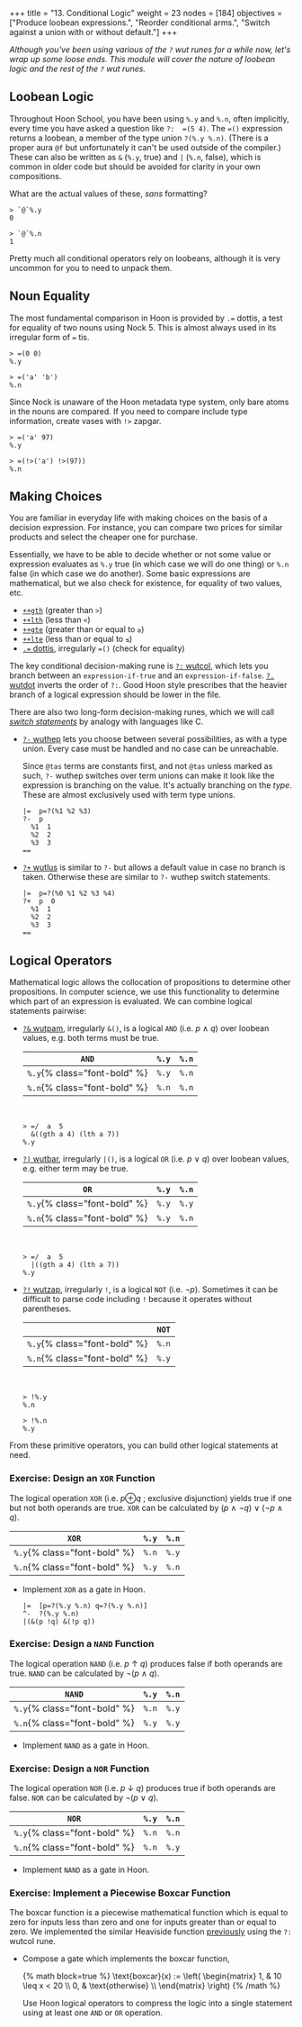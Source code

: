 +++
title = "13. Conditional Logic"
weight = 23
nodes = [184]
objectives = ["Produce loobean expressions.", "Reorder conditional arms.", "Switch against a union with or without default."]
+++

_Although you've been using various of the `?` wut runes for a while now, let's wrap up some loose ends.  This module will cover the nature of loobean logic and the rest of the `?` wut runes._


##  Loobean Logic

Throughout Hoon School, you have been using `%.y` and `%.n`, often implicitly, every time you have asked a question like `?:  =(5 4)`.  The `=()` expression returns a loobean, a member of the type union `?(%.y %.n)`.  (There is a proper aura `@f` but unfortunately it can't be used outside of the compiler.)  These can also be written as `&` (`%.y`, true) and `|` (`%.n`, false), which is common in older code but should be avoided for clarity in your own compositions.

What are the actual values of these, _sans_ formatting?

```hoon
> `@`%.y
0

> `@`%.n
1
```

Pretty much all conditional operators rely on loobeans, although it is very uncommon for you to need to unpack them.


##  Noun Equality

The most fundamental comparison in Hoon is provided by `.=` dottis, a test for equality of two nouns using Nock 5.  This is almost always used in its irregular form of `=` tis.

```hoon
> =(0 0)
%.y

> =('a' 'b')
%.n
```

Since Nock is unaware of the Hoon metadata type system, only bare atoms in the nouns are compared.  If you need to compare include type information, create vases with `!>` zapgar.

```hoon
> =('a' 97)
%.y

> =(!>('a') !>(97))
%.n
```


##  Making Choices

You are familiar in everyday life with making choices on the basis of a decision expression.  For instance, you can compare two prices for similar products and select the cheaper one for purchase.

Essentially, we have to be able to decide whether or not some value or expression evaluates as `%.y` true (in which case we will do one thing) or `%.n` false (in which case we do another).  Some basic expressions are mathematical, but we also check for existence, for equality of two values, etc.

- [`++gth`](/language/hoon/reference/stdlib/1a#gth) (greater than `>`)                   
- [`++lth`](/language/hoon/reference/stdlib/1a#lth) (less than `<`)  
- [`++gte`](/language/hoon/reference/stdlib/1a#gte) (greater than or equal to `≥`)
- [`++lte`](/language/hoon/reference/stdlib/1a#lte) (less than or equal to `≤`)
- [`.=` dottis](/reference/hoon/rune/dot#-dottis), irregularly `=()` (check for equality)

The key conditional decision-making rune is [`?:` wutcol](/language/hoon/reference/rune/wut#-wutcol), which lets you branch between an `expression-if-true` and an `expression-if-false`.  [`?.` wutdot](/language/hoon/reference/rune/wut#-wutdot) inverts the order of `?:`.  Good Hoon style prescribes that the heavier branch of a logical expression should be lower in the file.

There are also two long-form decision-making runes, which we will call [_switch statements_](https://en.wikipedia.org/wiki/Switch_statement) by analogy with languages like C.

- [`?-` wuthep](/language/hoon/reference/rune/wut#--wuthep) lets you choose between several possibilities, as with a type union.  Every case must be handled and no case can be unreachable.

    Since `@tas` terms are constants first, and not `@tas` unless marked as such, `?-` wuthep switches over term unions can make it look like the expression is branching on the value.  It's actually branching on the _type_.  These are almost exclusively used with term type unions.

    ```hoon {% copy=true %}
    |=  p=?(%1 %2 %3)
    ?-  p
      %1  1
      %2  2
      %3  3
    ==
    ```

- [`?+` wutlus](/language/hoon/reference/rune/wut#-wutlus) is similar to `?-` but allows a default value in case no branch is taken.  Otherwise these are similar to `?-` wuthep switch statements.

    ```hoon {% copy=true %}
    |=  p=?(%0 %1 %2 %3 %4)
    ?+  p  0
      %1  1
      %2  2
      %3  3
    ==
    ```

##  Logical Operators

Mathematical logic allows the collocation of propositions to determine other propositions.  In computer science, we use this functionality to determine which part of an expression is evaluated.  We can combine logical statements pairwise:

- [`?&` wutpam](/language/hoon/reference/rune/wut#-wutpam), irregularly `&()`, is a logical `AND` (i.e. _p_ ∧ _q_) over loobean values, e.g. both terms must be true.

    |             `AND`            | `%.y` | `%.n` |
    |------------------------------|-------|-------|
    | `%.y`{% class="font-bold" %} | `%.y` | `%.n` |
    | `%.n`{% class="font-bold" %} | `%.n` | `%.n` |

    <br>

    ```hoon
    > =/  a  5
      &((gth a 4) (lth a 7))
    %.y
    ```

- [`?|` wutbar](/language/hoon/reference/rune/wut#-wutbar), irregularly `|()`, is a logical `OR` (i.e. _p_ ∨ _q_)  over loobean values, e.g. either term may be true.

    |             `OR`             | `%.y` | `%.n` |
    |------------------------------|-------|-------|
    | `%.y`{% class="font-bold" %} | `%.y` | `%.y` |
    | `%.n`{% class="font-bold" %} | `%.y` | `%.n` |

    <br>

    ```hoon
    > =/  a  5
      |((gth a 4) (lth a 7))
    %.y
    ```

- [`?!` wutzap](/language/hoon/reference/rune/wut#-wutzap), irregularly `!`, is a logical `NOT` (i.e. ¬*p*).  Sometimes it can be difficult to parse code including `!` because it operates without parentheses.

    |                              | `NOT` |
    |------------------------------|-------|
    | `%.y`{% class="font-bold" %} | `%.n` |
    | `%.n`{% class="font-bold" %} | `%.y` |

    <br>

    ```hoon
    > !%.y
    %.n

    > !%.n
    %.y
    ```

From these primitive operators, you can build other logical statements at need.

### Exercise:  Design an `XOR` Function

The logical operation `XOR` (i.e. *p*⊕*q* ; exclusive disjunction)  yields true if one but not both operands are true.  `XOR` can be calculated by (_p_ ∧ ¬*q*) ∨ (¬*p* ∧ _q_).

|             `XOR`            | `%.y` | `%.n` |
|------------------------------|-------|-------|
| `%.y`{% class="font-bold" %} | `%.n` | `%.y` |
| `%.n`{% class="font-bold" %} | `%.y` | `%.n` |

- Implement `XOR` as a gate in Hoon.

    ```hoon {% copy=true %}
    |=  [p=?(%.y %.n) q=?(%.y %.n)]
    ^-  ?(%.y %.n)
    |(&(p !q) &(!p q))
    ```

### Exercise:  Design a `NAND` Function

The logical operation `NAND` (i.e. _p_ ↑ _q_) produces false if both operands are true.  `NAND` can be calculated by ¬(_p_ ∧ _q_).

|             `NAND`            | `%.y` | `%.n` |
|-------------------------------|-------|-------|
| `%.y`{% class="font-bold" %}  | `%.n` | `%.y` |
| `%.n`{% class="font-bold" %}  | `%.y` | `%.y` |

- Implement `NAND` as a gate in Hoon.

### Exercise:  Design a `NOR` Function

The logical operation `NOR` (i.e. _p_ ↓ _q_) produces true if both operands are false.  `NOR` can be calculated by ¬(_p_ ∨ _q_).

|             `NOR`            | `%.y` | `%.n` |
|------------------------------|-------|-------|
| `%.y`{% class="font-bold" %} | `%.n` | `%.n` |
| `%.n`{% class="font-bold" %} | `%.n` | `%.y` |

- Implement `NAND` as a gate in Hoon.

### Exercise:  Implement a Piecewise Boxcar Function

The boxcar function is a piecewise mathematical function which is equal to zero for inputs less than zero and one for inputs greater than or equal to zero.  We implemented the similar Heaviside function [previously](/courses/hoon-school/B-syntax) using the `?:` wutcol rune.

- Compose a gate which implements the boxcar function,

    {% math block=true %}
    \text{boxcar}(x)
    :=
    \left(
    \begin{matrix}
    1, & 10 \leq x < 20 \\\\
    0, & \text{otherwise} \\\\
    \end{matrix}
    \right)
    {% /math %}

    <!--
    $$
    \text{boxcar}(x)
    :=
    \begin{matrix}
    1, & 10 \leq x < 20 \\
    0, & \text{otherwise} \\
    \end{matrix}
    $$
    -->

    Use Hoon logical operators to compress the logic into a single statement using at least one `AND` or `OR` operation.
